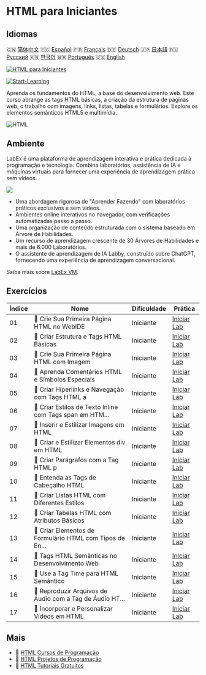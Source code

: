 # HTML para Iniciantes

## Idiomas

🇨🇳 [简体中文](README_zh.md) 🇪🇸 [Español](README_es.md) 🇫🇷 [Français](README_fr.md) 🇩🇪 [Deutsch](README_de.md) 🇯🇵 [日本語](README_ja.md) 🇷🇺 [Русский](README_ru.md) 🇰🇷 [한국어](README_ko.md) 🇧🇷 [Português](README_pt.md) 🇺🇸 [English](README.md) 

[![HTML para Iniciantes](https://cover-creator.labex.io/html-for-beginners.png?lang=pt)](https://labex.io/pt/courses/html-for-beginners)

[![Start-Learning](https://img.shields.io/badge/Start-Learning-whitesmoke?style=for-the-badge)](https://labex.io/pt/courses/html-for-beginners)

Aprenda os fundamentos do HTML, a base do desenvolvimento web. Este curso abrange as tags HTML básicas, a criação da estrutura de páginas web, o trabalho com imagens, links, listas, tabelas e formulários. Explore os elementos semânticos HTML5 e multimídia.

![HTML](https://img.shields.io/badge/HTML-whitesmoke?style=for-the-badge&logo=html)


## Ambiente

LabEx é uma plataforma de aprendizagem interativa e prática dedicada à programação e tecnologia. Combina laboratórios, assistência de IA e máquinas virtuais para fornecer uma experiência de aprendizagem prática sem vídeos.

![](https://tutorial-screenshot.getvm.io/images/vm-1725247253.png)

- Uma abordagem rigorosa de "Aprender Fazendo" com laboratórios práticos exclusivos e sem vídeos.
- Ambientes online interativos no navegador, com verificações automatizadas passo a passo.
- Uma organização de conteúdo estruturada com o sistema baseado em Árvore de Habilidades.
- Um recurso de aprendizagem crescente de 30 Árvores de Habilidades e mais de 6.000 Laboratórios.
- O assistente de aprendizagem de IA Labby, construído sobre ChatGPT, fornecendo uma experiência de aprendizagem conversacional.

Saiba mais sobre [LabEx VM](https://support.labex.io/using-labex/virtual-machine).

## Exercícios

|   Índice | Nome                                                     | Dificuldade   | Prática                                                                                                                                     |
|----------|----------------------------------------------------------|---------------|---------------------------------------------------------------------------------------------------------------------------------------------|
|       01 | 📖 Crie Sua Primeira Página HTML no WebIDE               | Iniciante     | <a target='_blank' href='https://labex.io/pt/tutorials/html-create-your-first-html-page-in-webide-451041'>Iniciar Lab</a>                   |
|       02 | 📖 Criar Estrutura e Tags HTML Básicas                   | Iniciante     | <a target='_blank' href='https://labex.io/pt/tutorials/css-create-basic-html-structure-and-tags-451029'>Iniciar Lab</a>                     |
|       03 | 📖 Crie Sua Primeira Página HTML com Imagem              | Iniciante     | <a target='_blank' href='https://labex.io/pt/tutorials/javascript-create-your-first-html-page-with-image-451042'>Iniciar Lab</a>            |
|       04 | 📖 Aprenda Comentários HTML e Símbolos Especiais         | Iniciante     | <a target='_blank' href='https://labex.io/pt/tutorials/html-learn-html-comments-and-special-symbols-451065'>Iniciar Lab</a>                 |
|       05 | 📖 Criar Hiperlinks e Navegação com Tags HTML a          | Iniciante     | <a target='_blank' href='https://labex.io/pt/tutorials/javascript-create-hyperlinks-and-navigation-with-html-a-tags-451037'>Iniciar Lab</a> |
|       06 | 📖 Criar Estilos de Texto Inline com Tags span em HTM... | Iniciante     | <a target='_blank' href='https://labex.io/pt/tutorials/javascript-create-inline-text-styling-with-span-tags-in-html-451038'>Iniciar Lab</a> |
|       07 | 📖 Inserir e Estilizar Imagens em HTML                   | Iniciante     | <a target='_blank' href='https://labex.io/pt/tutorials/html-insert-and-style-images-in-html-452362'>Iniciar Lab</a>                         |
|       08 | 📖 Criar e Estilizar Elementos div em HTML               | Iniciante     | <a target='_blank' href='https://labex.io/pt/tutorials/javascript-create-and-style-div-elements-in-html-451028'>Iniciar Lab</a>             |
|       09 | 📖 Criar Parágrafos com a Tag HTML p                     | Iniciante     | <a target='_blank' href='https://labex.io/pt/tutorials/html-create-paragraphs-with-html-p-tag-451039'>Iniciar Lab</a>                       |
|       10 | 📖 Entenda as Tags de Cabeçalho HTML                     | Iniciante     | <a target='_blank' href='https://labex.io/pt/tutorials/javascript-understand-html-heading-tags-451082'>Iniciar Lab</a>                      |
|       11 | 📖 Criar Listas HTML com Diferentes Estilos              | Iniciante     | <a target='_blank' href='https://labex.io/pt/tutorials/css-create-html-lists-with-different-styles-451035'>Iniciar Lab</a>                  |
|       12 | 📖 Criar Tabelas HTML com Atributos Básicos              | Iniciante     | <a target='_blank' href='https://labex.io/pt/tutorials/css-create-html-tables-with-basic-attributes-451036'>Iniciar Lab</a>                 |
|       13 | 📖 Criar Elementos de Formulário HTML com Tipos de En... | Iniciante     | <a target='_blank' href='https://labex.io/pt/tutorials/css-create-html-form-elements-with-input-types-451034'>Iniciar Lab</a>               |
|       14 | 📖 Tags HTML Semânticas no Desenvolvimento Web           | Iniciante     | <a target='_blank' href='https://labex.io/pt/tutorials/css-semantic-html-tags-in-web-development-451083'>Iniciar Lab</a>                    |
|       15 | 📖 Use a Tag Time para HTML Semântico                    | Iniciante     | <a target='_blank' href='https://labex.io/pt/tutorials/css-use-time-tag-for-semantic-html-451085'>Iniciar Lab</a>                           |
|       16 | 📖 Reproduzir Arquivos de Áudio com a Tag de Áudio HT... | Iniciante     | <a target='_blank' href='https://labex.io/pt/tutorials/html-play-audio-files-with-html5-audio-tag-451070'>Iniciar Lab</a>                   |
|       17 | 📖 Incorporar e Personalizar Vídeos em HTML              | Iniciante     | <a target='_blank' href='https://labex.io/pt/tutorials/html-embed-and-customize-video-in-html-451045'>Iniciar Lab</a>                       |

## Mais

- 🔗 [HTML Cursos de Programação](https://github.com/labex-labs/awesome-programming-courses)
- 🔗 [HTML Projetos de Programação](https://github.com/labex-labs/awesome-programming-projects)
- 🔗 [HTML Tutoriais Gratuitos](https://github.com/labex-labs/html-free-tutorials)

